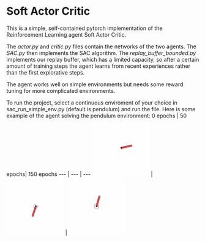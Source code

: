 # Soft Actor Critic
This is a simple, self-contained pytorch implementation of the Reinforcement Learning agent Soft Actor Critic.

The *actor.py* and *critic.py* files contain the networks of the two agents. The *SAC.py* then implements the SAC algorithm. The *replay_buffer_bounded.py* implements our replay buffer, which has a limited capacity, so after a certain amount of training steps the agent learns from recent experiences rather than the first explorative steps.

The agent works well on simple environments but needs some reward tuning for more complicated environments.

To run the project, select a continuous enviroment of your choice in sac_run_simple_env.py (default is pendulum) and run the file.
Here is some example of the agent solving the pendulum environment:
0 epochs | 50 epochs| 150 epochs
--- | --- | ---
<img src="pendulum_e_0.gif" width="150" height="150"/> | <img src="pendulum_e_50.gif" width="150" height="150"/> |<img src="pendulum_e_150.gif" width="150" height="150"/>
